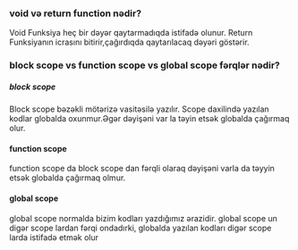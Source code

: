 ### void və return function nədir?
Void Funksiya heç bir dəyər qaytarmadıqda istifadə olunur.
Return Funksiyanın icrasını bitirir,çağırdıqda qaytarılacaq dəyəri göstərir.
### block scope vs function scope vs global scope fərqlər nədir?
##### block scope
Block scope bəzəkli mötərizə vasitəsilə yazılır. Scope daxilində yazılan kodlar globalda oxunmur.Əgər dəyişəni var la təyin etsək globalda çağırmaq olur.
#### function scope
function scope da block scope dan fərqli olaraq dəyişəni varla da təyyin etsək globalda çağırmaq olmur.
#### global scope
global scope normalda bizim kodları yazdığımız ərazidir. global scope un digər scope lardan fərqi ondadırki, globalda yazılan kodları digər scope larda istifadə etmək olur